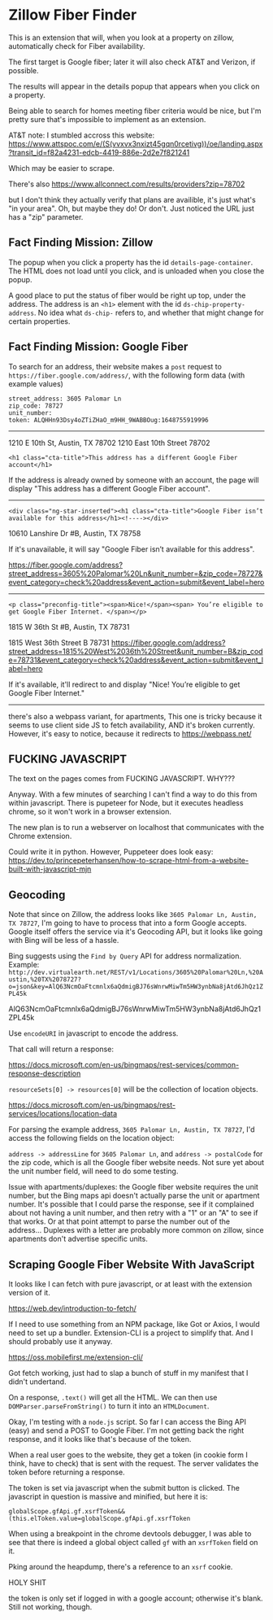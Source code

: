 # Zillow Fiber Finder

This is an extension that will, when you look at a property on zillow, automatically check for Fiber availability.

The first target is Google fiber; later it will also check AT&T and Verizon, if possible.

The results will appear in the details popup that appears when you click on a property.

Being able to search for homes meeting fiber criteria would be nice, but I'm pretty sure that's impossible to implement as an extension.

AT&T note: I stumbled accross this website: https://www.attspoc.com/e/(S(vvxvx3nxizt45gqn0rcetivg))/oe/landing.aspx?transit_id=f82a4231-edcb-4419-886e-2d2e7f821241

Which may be easier to scrape.

There's also https://www.allconnect.com/results/providers?zip=78702

but I don't think they actually verify that plans are availible, it's just what's "in your area". Oh, but maybe they do! Or don't. Just noticed the URL just has a "zip" parameter.

## Fact Finding Mission: Zillow

The popup when you click a property has the id `details-page-container`. The HTML does not load until you click, and is unloaded when you close the popup.

A good place to put the status of fiber would be right up top, under the address. The address is an `<h1>` element with the id `ds-chip-property-address`. No idea what `ds-chip-` refers to, and whether that might change for certain properties.

## Fact Finding Mission: Google Fiber

To search for an address, their website makes a `post` request to `https://fiber.google.com/address/`, with the following form data (with example values)

```
street_address: 3605 Palomar Ln
zip_code: 78727
unit_number:
token: ALQHHn93Dsy4oZTiZHaO_m9HH_9WABBOug:1648755919996
```

--------------------

1210 E 10th St, Austin, TX 78702
1210 East 10th Street    78702

```
<h1 class="cta-title">This address has a different Google Fiber account</h1>
```

If the address is already owned by someone with an account, the page will display "This address has a different Google Fiber account".

---------------------------

```
<div class="ng-star-inserted"><h1 class="cta-title">Google Fiber isn’t available for this address</h1><!----></div>
```
10610 Lanshire Dr #B, Austin, TX 78758

If it's unavailable, it will say "Google Fiber isn’t available for this address".

https://fiber.google.com/address?street_address=3605%20Palomar%20Ln&unit_number=&zip_code=78727&event_category=check%20address&event_action=submit&event_label=hero

---------------------------------

```
<p class="preconfig-title"><span>Nice!</span><span> You’re eligible to get Google Fiber Internet. </span></p>
```
1815 W 36th St #B, Austin, TX 78731

1815 West 36th Street   B   78731
https://fiber.google.com/address?street_address=1815%20West%2036th%20Street&unit_number=B&zip_code=78731&event_category=check%20address&event_action=submit&event_label=hero

If it's available, it'll redirect to and display "Nice! You’re eligible to get Google Fiber Internet."

-------------

there's also a webpass variant, for apartments, This one is tricky because it seems to use client side JS to fetch availability, AND it's broken currently. However, it's easy to notice, because it redirects to https://webpass.net/

## FUCKING JAVASCRIPT 

The text on the pages comes from FUCKING JAVASCRIPT. WHY???

Anyway. With a few minutes of searching I can't find a way to do this from within javascript. There is pupeteer for Node, but it executes headless chrome, so it won't work in a browser extension.

The new plan is to run a webserver on localhost that communicates with the Chrome extension.

Could write it in python. However, Puppeteer does look easy: https://dev.to/princepeterhansen/how-to-scrape-html-from-a-website-built-with-javascript-mjn



## Geocoding

Note that since on Zillow, the address looks like `3605 Palomar Ln, Austin, TX 78727`, I'm going to have to process that into a form Google accepts. Google itself offers the service via it's Geocoding API, but it looks like going with Bing will be less of a hassle.

Bing suggests using the `Find by Query` API for address normalization. Example: `http://dev.virtualearth.net/REST/v1/Locations/3605%20Palomar%20Ln,%20Austin,%20TX%2078727?o=json&key=AlQ63NcmOaFtcmnlx6aQdmigBJ76sWnrwMiwTm5HW3ynbNa8jAtd6JhQz1ZPL45k`

AlQ63NcmOaFtcmnlx6aQdmigBJ76sWnrwMiwTm5HW3ynbNa8jAtd6JhQz1ZPL45k

Use `encodeURI` in javascript to encode the address.

That call will return a response:

https://docs.microsoft.com/en-us/bingmaps/rest-services/common-response-description

`resourceSets[0] -> resources[0]` will be the collection of location objects.

https://docs.microsoft.com/en-us/bingmaps/rest-services/locations/location-data

For parsing the example address, `3605 Palomar Ln, Austin, TX 78727`, I'd access the following fields on the location object:

`address -> addressLine` for `3605 Palomar Ln`, and `address -> postalCode` for the zip code, which is all the Google fiber website needs. Not sure yet about the unit number field, will need to do some testing.

Issue with apartments/duplexes: the Google fiber website requires the unit number, but the Bing maps api doesn't actually parse the unit or apartment number. It's possible that I could parse the response, see if it complained about not having a unit number, and then retry with a "1" or an "A" to see if that works. Or at that point attempt to parse the number out of the address... Duplexes with a letter are probably more common on zillow, since apartments don't advertise specific units.

## Scraping Google Fiber Website With JavaScript

It looks like I can fetch with pure javascript, or at least with the extension version of it.

https://web.dev/introduction-to-fetch/

If I need to use something from an NPM package, like Got or Axios, I would need to set up a bundler. Extension-CLI is a project to simplify that. And I should probably use it anyway.

https://oss.mobilefirst.me/extension-cli/

Got fetch working, just had to slap a bunch of stuff in my manifest that I didn't undertand.

On a response, `.text()` will get all the HTML. We can then use `DOMParser.parseFromString()` to turn it into an `HTMLDocument`.

Okay, I'm testing with a `node.js` script. So far I can access the Bing API (easy) and send a POST to Google Fiber. I'm not getting back the right response, and it looks like that's because of the token.

When a real user goes to the website, they get a token (in cookie form I think, have to check) that is sent with the request. The server validates the token before returning a response.

The token is set via javascript when the submit button is clicked. The javascript in question is massive and minified, but here it is:

```
globalScope.gfApi.gf.xsrfToken&&(this.elToken.value=globalScope.gfApi.gf.xsrfToken
```

When using a breakpoint in the chrome devtools debugger, I was able to see that there is indeed a global object called `gf` with an `xsrfToken` field on it.

Pking around the heapdump, there's a reference to an `xsrf` cookie.

HOLY SHIT

the token is only set if logged in with a google account; otherwise it's blank. Still not working, though.